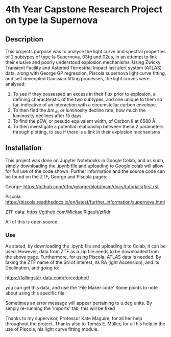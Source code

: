 # 4th Year Capstone Research Project on type Ia Supernova

## Description
This projects purpose was to analyse the light curve and spectral properties of 2 subtypes of type Ia Supernova, 03fg and 02es, in an attempt to link their elusive and poorly understood explosion mechanisms.
Using Zwicky Transient Facility and Asteroid Terrestrial Impact last alert system (ATLAS) data, along with George GP regression, Piscola supernova light curve fitting, and self deveopled Gaussian fitting 
processes, the light curves were analysed:

1) To see if they possessed an excess in their flux prior to explosion, a defining characteristic of the two subtypes, and one unique to them so far,
   indicative of an interaction with a circumstellar carbon envelope.
2) To then find the Δm₁₅, or luminosity decline rate, how much the luminosity declines after 15 days
3) To find the pEW, or pesudo equivalent width, of Carbon II at 6580 Å
4) To then investigate a potential relationship between these 2 parameters through plotting, to see if there is a link in their explosion mechanisms
   
## Installation
This project was done on Jupyter Notebooks in Google Colab, and as such, simply downloading the .ipynb file and uploading to Google colab will allow for full use of the code shown. Further 
information and the source code can be found on the ZTF, George and Piscola pages:

George: https://github.com/dfm/george/blob/main/docs/tutorials/first.rst

Piscola: https://piscola.readthedocs.io/en/latest/further_information/supernova.html

ZTF data: https://github.com/MickaelRigault/ztfidr

All of this is open source.

### Use
As stated, by downloading the .ipynb file and uploading it to Colab, it can be used. However, data from ZTF as a zip file needs to be downloaded from the above page.
Furthermore, for using Piscola, ATLAS data is needed. By taking the ZTF name of the SN of interest, its RA (ight Ascension), and its Declination, and going to:

https://fallingstar-data.com/forcedphot/

you can get this data, and use the 'File Maker code'
Some points to note about using this specific file:

Sometimes an error message will appear pertaining to u.deg units. By simply re-running the 'imports' tab, this will be fixed
 

Thanks to my supervisor, Professor Kate Maguire, for all her help throughout the project. Thanks also to Tomás E. Müller, for all his help in the use of Piscola, his light curve fitting module.
